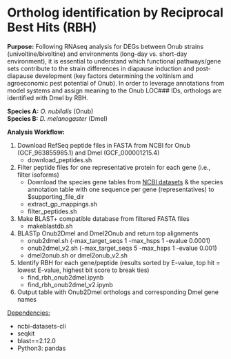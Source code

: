 # Ortholog identification by Reciprocal Best Hits (RBH)

**Purpose:** Following RNAseq analysis for DEGs between Onub strains (univoltine/bivoltine) and environments (long-day vs. short-day environment), it is essential to understand which functional pathways/gene sets contribute to the strain differences in diapause induction and post-diapause development (key factors determining the voltinism and agroeconomic pest potential of Onub). In order to leverage annotations from model systems and assign meaning to the Onub LOC### IDs, orthologs are identified with Dmel by RBH.  

**Species A:** *O. nubilalis* (Onub) <br>
**Species B:** *D. melanogaster* (Dmel)

**Analysis Workflow:**
  1) Download RefSeq peptide files in FASTA from NCBI for Onub (GCF_963855985.1) and Dmel (GCF_000001215.4)
     - download_peptides.sh
  2) Filter peptide files for one representative protein for each gene (i.e., filter isoforms)
     - Download the species gene tables from [NCBI datasets](https://www.ncbi.nlm.nih.gov/datasets/gene/) & the species annotation table with one sequence per gene (representatives) to $supporting_file_dir
     - extract_gp_mappings.sh
     - filter_peptides.sh
  4) Make BLAST+ compatible database from filtered FASTA files
     - makeblastdb.sh
  5) BLASTp Onub2Dmel and Dmel2Onub and return top alignments
     - onub2dmel.sh (-max_target_seqs 1 -max_hsps 1 -evalue 0.0001)
     - onub2dmel_v2.sh (-max_target_seqs 5 -max_hsps 1 -evalue 0.001)
     - dmel2onub.sh or dmel2onub_v2.sh
  6) Identify RBH for each gene/peptide (results sorted by E-value, top hit = lowest E-value, highest bit score to break ties)
     - find_rbh_onub2dmel.ipynb
     - find_rbh_onub2dmel_v2.ipynb 
  7) Output table with Onub2Dmel orthologs and corresponding Dmel gene names

<ins>Dependencies:</ns>
- ncbi-datasets-cli
- seqkit
- blast==2.12.0
- Python3: pandas  
